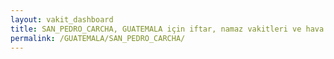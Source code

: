 ```yaml
---
layout: vakit_dashboard
title: SAN_PEDRO_CARCHA, GUATEMALA için iftar, namaz vakitleri ve hava durumu - ilçe/eyalet seç
permalink: /GUATEMALA/SAN_PEDRO_CARCHA/
---
```


<script type="text/javascript">
  var GLOBAL_COUNTRY = 'GUATEMALA';
  var GLOBAL_CITY = 'SAN_PEDRO_CARCHA';
  var GLOBAL_STATE = '';
  var lat = 72;
  var lon = 21;
</script>
